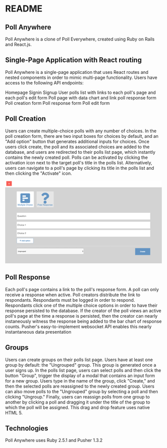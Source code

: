 # README

## Poll Anywhere
Poll Anywhere is a clone of Poll Everywhere, created using Ruby on Rails and React.js.

## Single-Page Application with React routing
Poll Anywhere is a single-page application that uses React routes and nested components in order to mimic multi-page functionality. Users have access to the following API endpoints:

Homepage
Signin
Signup
User polls list with links to each poll's page and each poll's edit form
Poll page with data chart and link poll response form
Poll creation form
Poll response form
Poll edit form

## Poll Creation
Users can create multiple-choice polls with any number of choices. In the poll creation form, there are two input boxes for choices by default, and an "Add option" button that generates additional inputs for choices. Once users click create, the poll and its associated choices are added to the database, and users are redirected to their polls list page, which instantly contains the newly created poll. Polls can be activated by clicking the activation icon next to the target poll's title in the polls list. Alternatively, users can navigate to a poll's page by clicking its title in the polls list and then clicking the "Activate" icon.

![](https://github.com/nkossally/Poll_Anywhere/blob/master/app/assets/images/how_create_poll.png)

## Poll Response
Each poll's page contains a link to the poll's response form. A poll can only receive a response when active. Poll creators distribute the link to respondants. Respondants must be logged in order to respond. Respondants click one of the multiple choice options in order to have their response persisted to the database. If the creator of the poll views an active poll's page at the time a response is persisted, then the creator can nearly instaneously witness the response being added to the bar chart of response counts. Pusher's easy-to-implement websocket API enables this nearly instantaneous data presentation

## Groups
Users can create groups on their polls list page. Users have at least one group by default: the "Ungrouped" group. This group is generated once a user signs up. In the polls list page, users can select polls and then click the button "Group", trigger the display of a modal that contains an input form for a new group. Users type in the name of the group, click "Create," and then the selected polls are reassigned to the newly created group. Users can also move polls to the "Ungrouped" group by selecting a poll and then clicking "Ungroup." Finally, users can reassign polls from one group to another by clicking a poll and dragging it under the title of the group to which the poll will be assigned. This drag and drop feature uses native HTML 5.

## Technologies
Poll Anywhere uses Ruby 2.5.1 and Pusher 1.3.2
